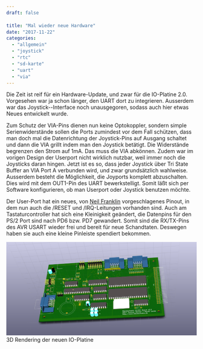```yaml
---
draft: false

title: "Mal wieder neue Hardware"
date: "2017-11-22"
categories: 
  - "allgemein"
  - "joystick"
  - "rtc"
  - "sd-karte"
  - "uart"
  - "via"
---
```


Die Zeit ist reif für ein Hardware-Update, und zwar für die IO-Platine 2.0. Vorgesehen war ja schon länger, den UART dort zu integrieren. Ausserdem war das Joystick--Interface noch unausgegoren, sodass auch hier etwas Neues entwickelt wurde.

Zum Schutz der VIA-Pins dienen nun keine Optokoppler, sondern simple Serienwiderstände sollen die Ports zumindest vor dem Fall schützen, dass man doch mal die Datenrichtung der Joystick-Pins auf Ausgang schaltet und dann die VIA grillt indem man den Joystick betätigt. Die Widerstände begrenzen den Strom auf 1mA. Das muss die VIA abkönnen. Zudem war im vorigen Design der Userport nicht wirklich nutzbar, weil immer noch die Joysticks daran hingen. Jetzt ist es so, dass jeder Joystick über Tri State Buffer an VIA Port A verbunden wird, und zwar grundsätzlich wahlweise. Ausserdem besteht die Möglichkeit, die Joyports komplett abzuschalten. Dies wird mit dem OUT1-Pin des UART bewerkstelligt. Somit läßt sich per Software konfigurieren, ob man Userport oder Joystick benutzen möchte.

Der User-Port hat ein neues, von [Neil Franklin](http://neil.franklin.ch/) vorgeschlagenes Pinout, in dem nun auch die /RESET und /IRQ-Leitungen vorhanden sind. Auch am Tastaturcontroller hat sich eine Kleinigkeit geändert, die Datenpins für den PS/2 Port sind nach PD6 bzw. PD7 gewandert. Somit sind die RX/TX-Pins des AVR USART wieder frei und bereit für neue Schandtaten. Deswegen haben sie auch eine kleine Pinleiste spendiert bekommen.

![](images/io2_0.png) 3D Rendering der neuen IO-Platine
